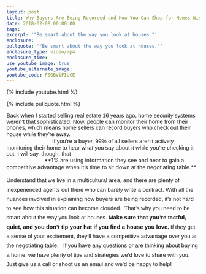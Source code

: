 ```yaml
---
layout: post
title: Why Buyers Are Being Recorded and How You Can Shop for Homes Wisely
date: 2018-02-08 00:00:00
tags:
excerpt: '"Be smart about the way you look at houses."'
enclosure:
pullquote: '"Be smart about the way you look at houses."'
enclosure_type: video/mp4
enclosure_time:
use_youtube_image: true
youtube_alternate_image:
youtube_code: FSGBViFIUCE
---
```


{% include youtube.html %}

{% include pullquote.html %}

<font data-blogger-escaped-style="font-family: &quot;arial&quot;;">
						<font face="&quot;arial&quot;">
							<font data-blogger-escaped-style="font-size: 14.6667px; white-space: pre-wrap;">
								<font style="font-size: 14.6667px; white-space: pre-wrap;">Back when I started selling real estate 16 years ago, home security systems weren&rsquo;t that sophisticated. Now, people can monitor their home from their phones, which means home sellers can record buyers who check out their house while they&rsquo;re away.&nbsp; </font>
							</font>
						</font>
					</font>

<font data-blogger-escaped-style="font-family: &quot;arial&quot;; font-size: 14.6667px; white-space: pre-wrap;">
						<font style="font-size: 14.6667px; white-space: pre-wrap;">
							<font face="&quot;arial&quot;"> If you&rsquo;re a buyer, 99% of all sellers aren&rsquo;t actively monitoring their home to hear what you say about it while you&rsquo;re checking it out. I will say, though, that </font>
						</font>
					</font>**1% are using information they see and hear to gain a competitive advantage when it’s time to sit down at the negotiating table.**

<div data-blogger-escaped-style="background-color: white; line-height: 1.656; margin-bottom: 0pt; margin-top: 0pt;" dir="ltr" style="margin-bottom:0pt; margin-top:0pt"><span style="background-color:white"><span style="line-height:1.656"></span></span>
				</div>

<div data-blogger-escaped-style="background-color: white; line-height: 1.656; margin-bottom: 0pt; margin-top: 0pt;" dir="ltr" style="margin-bottom:0pt; margin-top:0pt"><span style="background-color:white"><span style="line-height:1.656"></span></span>
					<p><span style="background-color:white"><span style="line-height:1.656"><font data-blogger-escaped-style="background-color: white; font-family: &quot;arial&quot;; font-size: 14.6667px; white-space: pre-wrap;"><font style="background-color: white; font-size: 14.6667px; white-space: pre-wrap;"><font face="&quot;arial&quot;">Understand that we live in a multicultural area, and there are plenty of inexperienced agents out there who can barely write a contract. With all the nuances involved in explaining how buyers are being recorded, it's not hard to see how this situation can become clouded. </font></font></font><font data-blogger-escaped-style="font-family: &quot;arial&quot;; font-size: 14.6667px; white-space: pre-wrap;"><font style="font-size: 14.6667px; white-space: pre-wrap;"><font face="&quot;arial&quot;"> That&rsquo;s why you need to be smart about the way you look at houses. </font></font></font><b data-blogger-escaped-style="font-family: arial; font-size: 14.6667px; white-space: pre-wrap;" style="font-family:&quot;arial&quot;; font-size:14.6667px; white-space:pre-wrap">Make sure that you&rsquo;re tactful, quiet, and you don&rsquo;t tip your hat if you find a house you love.</b><font data-blogger-escaped-style="font-family: &quot;arial&quot;; font-size: 14.6667px; white-space: pre-wrap;"><font style="font-size: 14.6667px; white-space: pre-wrap;"><font face="&quot;arial&quot;"> If they get a sense of your excitement, they&rsquo;ll have a competitive advantage over you at the negotiating table.&nbsp; </font></font></font><font data-blogger-escaped-style="font-family: &quot;arial&quot;; font-size: 14.6667px; white-space: pre-wrap;"><font style="font-size: 14.6667px; white-space: pre-wrap;"><font face="&quot;arial&quot;"> If you have any questions or are thinking about buying a home, we have plenty of tips and strategies we&rsquo;d love to share with you. Just give us a call or shoot us an email and we&rsquo;d be happy to help!</font></font></font></span></span>
					</p>
					<div data-blogger-escaped-style="background-color: white; line-height: 1.656; margin-bottom: 0pt; margin-top: 0pt;" dir="ltr" style="margin-bottom:0pt; margin-top:0pt"><span style="background-color:white"><span style="line-height:1.656"><span style="background-color:white"><span style="line-height:1.656"></span></span>
						</span>
						</span>
						<div>&nbsp;</div>
					</div>
				</div>